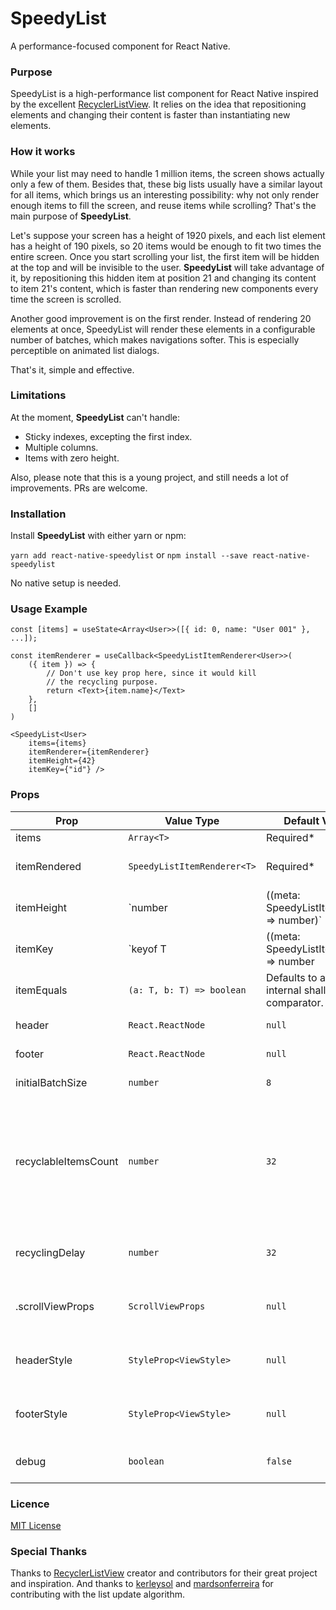 
# SpeedyList

A performance-focused component for React Native.

### Purpose

SpeedyList is a high-performance list component for React Native inspired by the excellent [RecyclerListView](https://github.com/Flipkart/recyclerlistview). It relies on the idea that repositioning elements and changing their content is faster than instantiating new elements.

### How it works

While your list may need to handle 1 million items, the screen shows actually only a few of them. Besides that, these big lists usually have a similar layout for all items, which brings us an interesting possibility: why not only render enough items to fill the screen, and reuse items while scrolling? That's the main purpose of **SpeedyList**.

Let's suppose your screen has a height of 1920 pixels, and each list element has a height of 190 pixels, so 20 items would be enough to fit two times the entire screen. Once you start scrolling your list, the first item will be hidden at the top and will be invisible to the user. **SpeedyList** will take advantage of it, by repositioning this hidden item at position 21 and changing its content to item 21's content, which is faster than rendering new components every time the screen is scrolled.

Another good improvement is on the first render. Instead of rendering 20 elements at once, SpeedyList will render these elements in a configurable number of batches, which makes navigations softer. This is especially perceptible on animated list dialogs.

That's it, simple and effective.

### Limitations

At the moment, **SpeedyList** can't handle:

* Sticky indexes, excepting the first index.
* Multiple columns.
* Items with zero height.

Also, please note that this is a young project, and still needs a lot of improvements. PRs are welcome.


### Installation

Install **SpeedyList** with either yarn or npm:

```yarn add react-native-speedylist``` or ```npm install --save react-native-speedylist```

No native setup is needed.

### Usage Example

```TSX  
const [items] = useState<Array<User>>([{ id: 0, name: "User 001" }, ...]);  
  
const itemRenderer = useCallback<SpeedyListItemRenderer<User>>(
    ({ item }) => { 
        // Don't use key prop here, since it would kill
        // the recycling purpose.
        return <Text>{item.name}</Text> 
    }, 
    []
)
  
<SpeedyList<User>
    items={items} 
    itemRenderer={itemRenderer} 
    itemHeight={42}
    itemKey={"id"} />  
```  

### Props

| Prop | Value Type | Default Value | Description |  
|------|------------|---------------|------------|  
| items | `Array<T>` | Required* | List entries. |  
| itemRendered | `SpeedyListItemRenderer<T>` | Required* | Function to render a list entry. |  
| itemHeight | `number | ((meta: SpeedyListItemMeta<T>) => number)` | Required* | Number or function to extract an entry height. |  
| itemKey | `keyof T | ((meta: SpeedyListItemMeta<T>) => number | string)` | Required* | Property name or function to extract an entry unique key.  |  
| itemEquals | `(a: T, b: T) => boolean` | Defaults to an internal shallow comparator. | Function to compare two entries. |
| header | `React.ReactNode` | `null` | List header component. |
| footer | `React.ReactNode` | `null` | List footer component. |
| initialBatchSize | `number` | `8` | First render batch size |
| recyclableItemsCount | `number` | `32` | Amount of recyclable items to render. This should be enough to fill at least two times the screen height. |
| recyclingDelay | `number` | `32` | Interval in milliseconds between list updates. |
|.scrollViewProps | `ScrollViewProps` | `null` | Applied to the internal ScrollView component. |
| headerStyle | `StyleProp<ViewStyle>` | `null` | Applied o the header wrapper component |
| footerStyle | `StyleProp<ViewStyle>` | `null` | Applied o the footer wrapper component |
| debug | `boolean` | `false` | Enables SpeedyList debug logs |


### Licence

[MIT License](https://github.com/FSPinho/react-native-speedy-list/blob/master/LICENSE)

### Special Thanks

Thanks to [RecyclerListView](https://github.com/Flipkart/recyclerlistview) creator and contributors for their great project and inspiration. And thanks to [kerleysol](https://github.com/kerleysol) and [mardsonferreira](https://github.com/mardsonferreira) for contributing with the list update algorithm.

